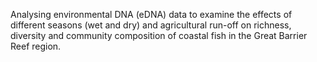 Analysing environmental DNA (eDNA) data to examine the effects of different 
seasons (wet and dry) and agricultural run-off on richness, diversity and 
community composition of coastal fish in the Great Barrier Reef region. 
